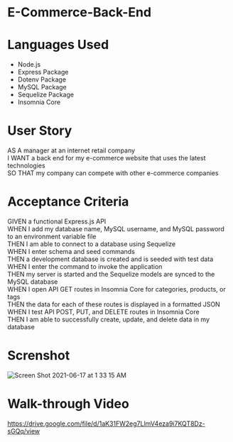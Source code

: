 # E-Commerce-Back-End

# Languages Used
- Node.js
- Express Package
- Dotenv Package
- MySQL Package
- Sequelize Package
- Insomnia Core


# User Story

AS A manager at an internet retail company <br>
I WANT a back end for my e-commerce website that uses the latest technologies <br>
SO THAT my company can compete with other e-commerce companies

# Acceptance Criteria

GIVEN a functional Express.js API<br>
WHEN I add my database name, MySQL username, and MySQL password to an environment variable file<br>
THEN I am able to connect to a database using Sequelize<br>
WHEN I enter schema and seed commands<br>
THEN a development database is created and is seeded with test data<br>
WHEN I enter the command to invoke the application<br>
THEN my server is started and the Sequelize models are synced to the MySQL database<br>
WHEN I open API GET routes in Insomnia Core for categories, products, or tags<br>
THEN the data for each of these routes is displayed in a formatted JSON<br>
WHEN I test API POST, PUT, and DELETE routes in Insomnia Core<br>
THEN I am able to successfully create, update, and delete data in my database<br>

# Screnshot
![Screen Shot 2021-06-17 at 1 33 15 AM](https://user-images.githubusercontent.com/72667204/122361374-08da1800-cf0c-11eb-958d-d424e39e429e.png)

# Walk-through Video 
https://drive.google.com/file/d/1aK31FW2eg7LlmV4eza9i7KQT8Dz-sGQq/view
